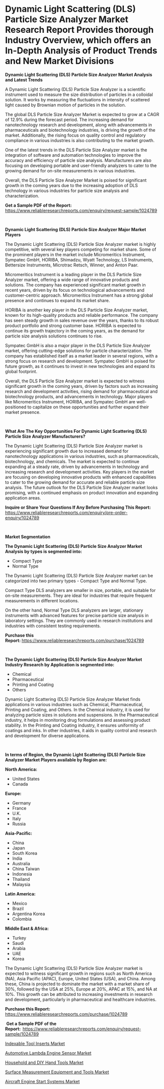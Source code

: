 <p><h1>Dynamic Light Scattering (DLS) Particle Size Analyzer Market Research Report Provides thorough Industry Overview, which offers an In-Depth Analysis of Product Trends and New Market Divisions</h1></p><p><strong>Dynamic Light Scattering (DLS) Particle Size Analyzer Market Analysis and Latest Trends</strong></p>
<p><p>A Dynamic Light Scattering (DLS) Particle Size Analyzer is a scientific instrument used to measure the size distribution of particles in a colloidal solution. It works by measuring the fluctuations in intensity of scattered light caused by Brownian motion of particles in the solution.</p><p>The global DLS Particle Size Analyzer Market is expected to grow at a CAGR of 12.9% during the forecast period. The increasing demand for nanotechnology research and development, along with advancements in pharmaceuticals and biotechnology industries, is driving the growth of the market. Additionally, the rising focus on quality control and regulatory compliance in various industries is also contributing to the market growth.</p><p>One of the latest trends in the DLS Particle Size Analyzer market is the integration of software and automation technologies to improve the accuracy and efficiency of particle size analysis. Manufacturers are also focusing on developing portable and user-friendly analyzers to cater to the growing demand for on-site measurements in various industries.</p><p>Overall, the DLS Particle Size Analyzer Market is poised for significant growth in the coming years due to the increasing adoption of DLS technology in various industries for particle size analysis and characterization.</p></p>
<p><strong>Get a Sample PDF of the Report:&nbsp;</strong> <a href="https://www.reliableresearchreports.com/enquiry/request-sample/1024789">https://www.reliableresearchreports.com/enquiry/request-sample/1024789</a></p>
<p>&nbsp;</p>
<p><strong>Dynamic Light Scattering (DLS) Particle Size Analyzer Major Market Players</strong></p>
<p><p>The Dynamic Light Scattering (DLS) Particle Size Analyzer market is highly competitive, with several key players competing for market share. Some of the prominent players in the market include Micromeritics Instrument, Sympatec GmbH, HORIBA, Shimadzu, Wyatt Technology, LS Instruments, Bettersize Instruments, Microtrac Retsch, Winner, and Anton Paar.</p><p>Micromeritics Instrument is a leading player in the DLS Particle Size Analyzer market, offering a wide range of innovative products and solutions. The company has experienced significant market growth in recent years, driven by its focus on technological advancements and customer-centric approach. Micromeritics Instrument has a strong global presence and continues to expand its market share.</p><p>HORIBA is another key player in the DLS Particle Size Analyzer market, known for its high-quality products and reliable performance. The company has seen steady growth in sales revenue over the years, thanks to its robust product portfolio and strong customer base. HORIBA is expected to continue its growth trajectory in the coming years, as the demand for particle size analysis solutions continues to rise.</p><p>Sympatec GmbH is also a major player in the DLS Particle Size Analyzer market, offering cutting-edge solutions for particle characterization. The company has established itself as a market leader in several regions, with a strong focus on research and development. Sympatec GmbH is poised for future growth, as it continues to invest in new technologies and expand its global footprint.</p><p>Overall, the DLS Particle Size Analyzer market is expected to witness significant growth in the coming years, driven by factors such as increasing research and development activities, rising demand for pharmaceutical and biotechnology products, and advancements in technology. Major players like Micromeritics Instrument, HORIBA, and Sympatec GmbH are well-positioned to capitalize on these opportunities and further expand their market presence.</p></p>
<p>&nbsp;</p>
<p><strong>What Are The Key Opportunities For Dynamic Light Scattering (DLS) Particle Size Analyzer Manufacturers?</strong></p>
<p><p>The Dynamic Light Scattering (DLS) Particle Size Analyzer market is experiencing significant growth due to increased demand for nanotechnology applications in various industries, such as pharmaceuticals, biotechnology, and chemicals. The market is expected to continue expanding at a steady rate, driven by advancements in technology and increasing research and development activities. Key players in the market are focusing on developing innovative products with enhanced capabilities to cater to the growing demand for accurate and reliable particle size analysis. The future outlook for the DLS Particle Size Analyzer market looks promising, with a continued emphasis on product innovation and expanding application areas.</p></p>
<p><strong>Inquire or Share Your Questions If Any Before Purchasing This Report:</strong> <a href="https://www.reliableresearchreports.com/enquiry/pre-order-enquiry/1024789">https://www.reliableresearchreports.com/enquiry/pre-order-enquiry/1024789</a></p>
<p>&nbsp;</p>
<p><strong>Market Segmentation</strong></p>
<p><strong>The Dynamic Light Scattering (DLS) Particle Size Analyzer Market Analysis by types is segmented into:</strong></p>
<p><ul><li>Compact Type</li><li>Normal Type</li></ul></p>
<p><p>The Dynamic Light Scattering (DLS) Particle Size Analyzer market can be categorized into two primary types - Compact Type and Normal Type. </p><p>Compact Type DLS analyzers are smaller in size, portable, and suitable for on-site measurements. They are ideal for industries that require frequent measurements in different locations. </p><p>On the other hand, Normal Type DLS analyzers are larger, stationary instruments with advanced features for precise particle size analysis in laboratory settings. They are commonly used in research institutions and industries with consistent testing requirements.</p></p>
<p><strong>Purchase this Report:&nbsp;</strong><a href="https://www.reliableresearchreports.com/purchase/1024789">https://www.reliableresearchreports.com/purchase/1024789</a></p>
<p>&nbsp;</p>
<p><strong>The Dynamic Light Scattering (DLS) Particle Size Analyzer Market Industry Research by Application is segmented into:</strong></p>
<p><ul><li>Chemical</li><li>Pharmaceutical</li><li>Printing and Coating</li><li>Others</li></ul></p>
<p><p>Dynamic Light Scattering (DLS) Particle Size Analyzer Market finds applications in various industries such as Chemical, Pharmaceutical, Printing and Coating, and Others. In the Chemical industry, it is used for analyzing particle sizes in solutions and suspensions. In the Pharmaceutical industry, it helps in monitoring drug formulations and assessing product stability. In the Printing and Coating industry, it ensures uniformity of coatings and inks. In other industries, it aids in quality control and research and development for diverse applications.</p></p>
<p>&nbsp;</p>
<p><strong>In terms of Region, the Dynamic Light Scattering (DLS) Particle Size Analyzer Market Players available by Region are:</strong></p>
<p>
    <p> <strong> North America: </strong>
        <ul>
            <li>United States</li>
            <li>Canada</li>
        </ul>
        </p> 
    <p> <strong> Europe: </strong>
        <ul>
            <li>Germany</li>
            <li>France</li>
            <li>U.K.</li>
            <li>Italy</li>
            <li>Russia</li>
        </ul>
        </p> 
    <p> <strong> Asia-Pacific: </strong>
        <ul>
            <li>China</li>
            <li>Japan</li>
            <li>South Korea</li>
            <li>India</li>
            <li>Australia</li>
            <li>China Taiwan</li>
            <li>Indonesia</li>
            <li>Thailand</li>
            <li>Malaysia</li>
        </ul>
        </p> 
    <p> <strong> Latin America: </strong>
        <ul>
            <li>Mexico</li>
            <li>Brazil</li>
            <li>Argentina Korea</li>
            <li>Colombia</li>
        </ul>
        </p> 
    <p> <strong> Middle East & Africa: </strong>
        <ul>
            <li>Turkey</li>
            <li>Saudi</li>
            <li>Arabia</li>
            <li>UAE</li>
            <li>Korea</li>
        </ul>
    </p>
    </p>
<p><p>The Dynamic Light Scattering (DLS) Particle Size Analyzer market is expected to witness significant growth in regions such as North America (NA), Asia Pacific (APAC), Europe, United States (USA), and China. Among these, China is projected to dominate the market with a market share of 30%, followed by the USA at 25%, Europe at 20%, APAC at 15%, and NA at 10%. This growth can be attributed to increasing investments in research and development, particularly in pharmaceutical and healthcare industries.</p></p>
<p><strong>Purchase this Report: </strong><a href="https://www.reliableresearchreports.com/purchase/1024789">https://www.reliableresearchreports.com/purchase/1024789</a></p>
<p>&nbsp;<strong>Get a Sample PDF of the Report:&nbsp;&nbsp;</strong><a href="https://www.reliableresearchreports.com/enquiry/request-sample/1024789">https://www.reliableresearchreports.com/enquiry/request-sample/1024789</a></p>
<p><strong></strong></p>
<p><p><a href="https://medium.com/@kobehyatt744/indexable-tool-inserts-market-competitive-analysis-market-trends-and-forecast-to-2031-095bdd88f3f9">Indexable Tool Inserts Market</a></p><p><a href="https://github.com/nicholepatriciadoylenwnrjr0/Market-Research-Report-List-1/blob/main/automotive-lambda-engine-sensor-market.md">Automotive Lambda Engine Sensor Market</a></p><p><a href="https://medium.com/@kobehyatt744/household-and-diy-hand-tools-market-share-evolution-and-market-growth-trends-2024-2031-bae695fcddc7">Household and DIY Hand Tools Market</a></p><p><a href="https://medium.com/@kobehyatt744/surface-measurement-equipment-and-tools-market-size-and-market-trends-complete-industry-overview-f24d6faa08c8">Surface Measurement Equipment and Tools Market</a></p><p><a href="https://medium.com/@kobehyatt744/aircraft-engine-start-systems-market-competitive-analysis-market-trends-and-forecast-to-2031-7eb33e5d823f">Aircraft Engine Start Systems Market</a></p></p>